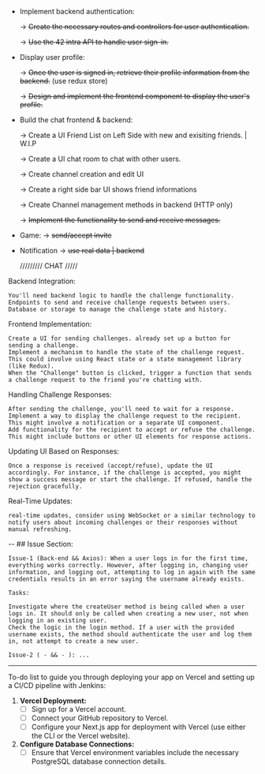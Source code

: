 - Implement backend authentication:

    -> <strike>Create the necessary routes and controllers for user authentication. </strike>
    
    -> <strike>Use the 42 intra API to handle user sign-in. </strike>

- Display user profile:

    -> <strike>Once the user is signed in, retrieve their profile information from the backend.</strike> (use redux store)
  
    -> <strike> Design and implement the frontend component to display the user's profile. </strike>

- Build the chat frontend & backend: 

	-> Create a UI Friend List on Left Side with new and exisiting friends. | W.I.P

	-> Create a UI chat room to chat with other users.

	-> Create channel creation and edit UI

	-> Create a right side bar UI shows friend informations

	-> Create Channel management methods in backend (HTTP only)
  
    -> <strike> Implement the functionality to send and receive messages. </strike>

- Game:
    -> <strike> send/accept invite </strike>
- Notification
    -> <strike> use real data | backend </strike>

    ///////// CHAT /////

Backend Integration:

    You'll need backend logic to handle the challenge functionality.
    Endpoints to send and receive challenge requests between users.
    Database or storage to manage the challenge state and history.

Frontend Implementation:

    Create a UI for sending challenges. already set up a button for sending a challenge.
    Implement a mechanism to handle the state of the challenge request. This could involve using React state or a state management library (like Redux).
    When the "Challenge" button is clicked, trigger a function that sends a challenge request to the friend you're chatting with.

Handling Challenge Responses:

    After sending the challenge, you'll need to wait for a response.
    Implement a way to display the challenge request to the recipient. This might involve a notification or a separate UI component.
    Add functionality for the recipient to accept or refuse the challenge. This might include buttons or other UI elements for response actions.

Updating UI Based on Responses:

    Once a response is received (accept/refuse), update the UI accordingly. For instance, if the challenge is accepted, you might show a success message or start the challenge. If refused, handle the rejection gracefully.

Real-Time Updates:

    real-time updates, consider using WebSocket or a similar technology to notify users about incoming challenges or their responses without manual refreshing.

-- ## Issue Section:
    
    Issue-1 (Back-end && Axios): When a user logs in for the first time, everything works correctly. However, after logging in, changing user information, and logging out, attempting to log in again with the same credentials results in an error saying the username already exists.

    Tasks:

    Investigate where the createUser method is being called when a user logs in. It should only be called when creating a new user, not when logging in an existing user.
    Check the logic in the login method. If a user with the provided username exists, the method should authenticate the user and log them in, not attempt to create a new user.

    Issue-2 ( - && - ): ...
-----------------------------------------------

To-do list to guide you through deploying your app on Vercel and setting up a CI/CD pipeline with Jenkins:

1. **Vercel Deployment:**
   - [ ] Sign up for a Vercel account.
   - [ ] Connect your GitHub repository to Vercel.
   - [ ] Configure your Next.js app for deployment with Vercel (use either the CLI or the Vercel website).

2. **Configure Database Connections:**
   - [ ] Ensure that Vercel environment variables include the necessary PostgreSQL database connection details.